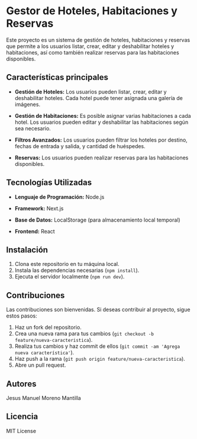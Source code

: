 # Gestor de Hoteles, Habitaciones y Reservas

Este proyecto es un sistema de gestión de hoteles, habitaciones y reservas que permite a los usuarios listar, crear, editar y deshabilitar hoteles y habitaciones, así como también realizar reservas para las habitaciones disponibles.

## Características principales

- **Gestión de Hoteles:** Los usuarios pueden listar, crear, editar y deshabilitar hoteles. Cada hotel puede tener asignada una galería de imágenes.
  
- **Gestión de Habitaciones:** Es posible asignar varias habitaciones a cada hotel. Los usuarios pueden editar y deshabilitar las habitaciones según sea necesario.

- **Filtros Avanzados:** Los usuarios pueden filtrar los hoteles por destino, fechas de entrada y salida, y cantidad de huéspedes.

- **Reservas:** Los usuarios pueden realizar reservas para las habitaciones disponibles.

## Tecnologías Utilizadas

- **Lenguaje de Programación:** Node.js
  
- **Framework:** Next.js
  
- **Base de Datos:** LocalStorage (para almacenamiento local temporal)

- **Frontend:** React

## Instalación

1. Clona este repositorio en tu máquina local.
2. Instala las dependencias necesarias (`npm install`).
3. Ejecuta el servidor localmente (`npm run dev`).

## Contribuciones

Las contribuciones son bienvenidas. Si deseas contribuir al proyecto, sigue estos pasos:

1. Haz un fork del repositorio.
2. Crea una nueva rama para tus cambios (`git checkout -b feature/nueva-caracteristica`).
3. Realiza tus cambios y haz commit de ellos (`git commit -am 'Agrega nueva característica'`).
4. Haz push a la rama (`git push origin feature/nueva-caracteristica`).
5. Abre un pull request.

## Autores

Jesus Manuel Moreno Mantilla

## Licencia

MIT License